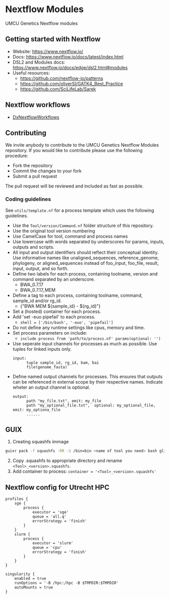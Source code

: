 # Nextflow Modules
UMCU Genetics Nextflow modules

## Getting started with Nextflow
- Website: https://www.nextflow.io/
- Docs: https://www.nextflow.io/docs/latest/index.html
- DSL2 and Modules docs: https://www.nextflow.io/docs/edge/dsl2.html#modules
- Useful resources:
  - https://github.com/nextflow-io/patterns
  - https://github.com/oliverSI/GATK4_Best_Practice
  - https://github.com/SciLifeLab/Sarek

## Nextflow workflows
- [DxNextflowWorkflows](https://github.com/UMCUGenetics/DxNextflowWorkflows)

## Contributing
We invite anybody to contribute to the UMCU Genetics Nextflow Modules repository. If you would like to contribute please use the following procedure:
- Fork the repository
- Commit the changes to your fork
- Submit a pull request

The pull request will be reviewed and included as fast as possible.

### Coding guidelines
See `utils/template.nf` for a process template which uses the following guidelines.
- Use the `Tool/version/Command.nf` folder structure of this repository.
- Use the original tool version numbering
- Use CamelCase for tool, command and process names
- Use lowercase with words separated by underscores for params, inputs, outputs and scripts.
- All input and output identifiers should reflect their conceptual identity. Use informative names like unaligned_sequences, reference_genome, phylogeny, or aligned_sequences instead of foo_input, foo_file, result, input, output, and so forth.
- Define two labels for each process, containing toolname, version and command separated by an underscore.
    - BWA_0.7.17
    - BWA_0.7.17_MEM
- Define a tag to each process, containing toolname, command, sample_id and/or rg_id.
    - {"BWA MEM ${sample_id} - ${rg_id}"}
- Set a (hosted) container for each process.
- Add 'set -euo pipefail' to each process.
    - `shell = ['/bin/bash', '-euo', 'pipefail']`
- Do not define any runtime settings like cpus, memory and time.
- Set process parameters on include:
   - `include process from 'path/to/process.nf' params(optional: '')`
- Use seperate input channels for processes as much as possible. Use tuples for linked inputs only. 
    ```
    input:
          tuple sample_id, rg_id, bam, bai
          file(genome_fasta)`
    ```
- Define named output channels for processes. This ensures that outputs can be referenced in external scope by their respective names. Indicate wheter an output channel is optional. 
    ```
    output:
          path "my_file.txt", emit: my_file
          path "my_optional_file.txt",  optional: my_optional_file, emit: my_optiona_file
          ......
    ```

## GUIX
1. Creating squashfs immage
```bash
guixr pack -f squashfs -RR -S /bin=bin <name of tool you need> bash glibc-utf8-locales tzdata coreutils procps grep sed bootstrap-binaries
```
2. Copy .squashfs to appropriate directory and rename `<Tool>_<version>.squashfs`.
3. Add container to process: `container = '<Tool>_<version>.squashfs'`

## Nextflow config for Utrecht HPC
```
profiles {
    sge {
        process {
            executor = 'sge'
            queue = 'all.q'
            errorStrategy = 'finish'
        }
    }
    slurm {
        process {
            executor = 'slurm'
            queue = 'cpu'
            errorStrategy = 'finish'
        }
    }
}

singularity {
    enabled = true
    runOptions = '-B /hpc:/hpc -B $TMPDIR:$TMPDIR'
    autoMounts = true
}

```
